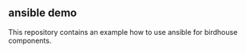 ansible demo
------------

This repository contains an example how to use ansible for birdhouse components.
